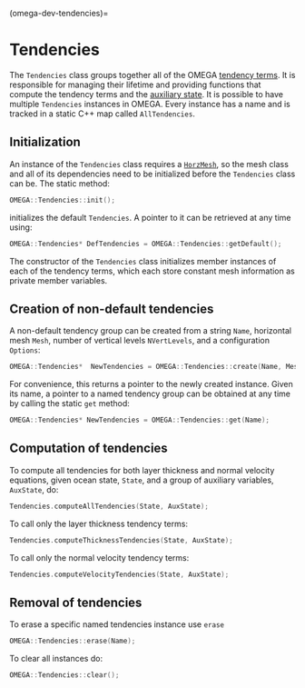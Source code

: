 (omega-dev-tendencies)=

# Tendencies

The `Tendencies` class groups together all of the OMEGA [tendency terms](#omega-dev-tend-terms).
It is responsible for managing their lifetime and providing functions that compute the 
tendency terms and the [auxiliary state](#omega-dev-aux-state).
It is possible to have multiple `Tendencies` instances in OMEGA. Every instance has a name
and is tracked in a static C++ map called `AllTendencies`.

## Initialization

An instance of the `Tendencies` class requires a [`HorzMesh`](#omega-dev-horz-mesh), so
the mesh class and all of its dependencies need to be initialized before the `Tendencies` class
can be. The static method:
```c++
OMEGA::Tendencies::init();
```
initializes the default `Tendencies`. A pointer to it can be retrieved at any time using:
```c++
OMEGA::Tendencies* DefTendencies = OMEGA::Tendencies::getDefault();
```
The constructor of the `Tendencies` class initializes member instances of each of the
tendency terms, which each store constant mesh information as private member variables.

## Creation of non-default tendencies

A non-default tendency group can be created from a string `Name`, horizontal mesh `Mesh`, number of
vertical levels `NVertLevels`, and a configuration `Options`:
```c++
OMEGA::Tendencies*  NewTendencies = OMEGA::Tendencies::create(Name, Mesh, NVertLevels, Options);
```
For convenience, this returns a pointer to the newly created instance.
Given its name, a pointer to a named tendency group
can be obtained at any time by calling the static `get` method:
```c++
OMEGA::Tendencies* NewTendencies = OMEGA::Tendencies::get(Name);
```

## Computation of tendencies
To compute all tendencies for both layer thickness and normal velocity equations,
given ocean state, `State`, and a group of auxiliary variables, `AuxState`, do:
```c++
Tendencies.computeAllTendencies(State, AuxState);
```
To call only the layer thickness tendency terms:
```c++
Tendencies.computeThicknessTendencies(State, AuxState);
```
To call only the normal velocity tendency terms:
```c++
Tendencies.computeVelocityTendencies(State, AuxState);
```

## Removal of tendencies
To erase a specific named tendencies instance use `erase`
```c++
OMEGA::Tendencies::erase(Name);
```
To clear all instances do:
```c++
OMEGA::Tendencies::clear();
```

